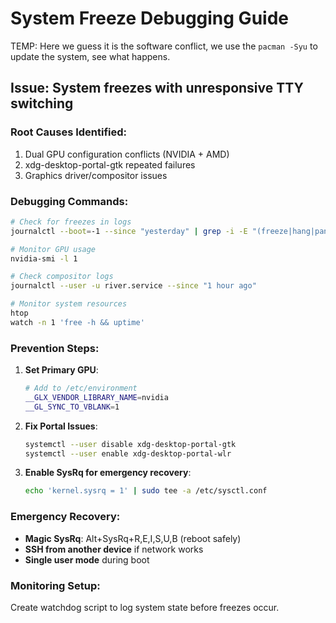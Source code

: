 # System Freeze Debugging Guide

TEMP: Here we guess it is the software conflict, we use the `pacman -Syu` to update the system, see what happens.

## Issue: System freezes with unresponsive TTY switching

### Root Causes Identified:

1. Dual GPU configuration conflicts (NVIDIA + AMD)
2. xdg-desktop-portal-gtk repeated failures
3. Graphics driver/compositor issues

### Debugging Commands:

```bash
# Check for freezes in logs
journalctl --boot=-1 --since "yesterday" | grep -i -E "(freeze|hang|panic|segfault)"

# Monitor GPU usage
nvidia-smi -l 1

# Check compositor logs
journalctl --user -u river.service --since "1 hour ago"

# Monitor system resources
htop
watch -n 1 'free -h && uptime'
```

### Prevention Steps:

1. **Set Primary GPU**:

   ```bash
   # Add to /etc/environment
   __GLX_VENDOR_LIBRARY_NAME=nvidia
   __GL_SYNC_TO_VBLANK=1
   ```

2. **Fix Portal Issues**:

   ```bash
   systemctl --user disable xdg-desktop-portal-gtk
   systemctl --user enable xdg-desktop-portal-wlr
   ```

3. **Enable SysRq for emergency recovery**:
   ```bash
   echo 'kernel.sysrq = 1' | sudo tee -a /etc/sysctl.conf
   ```

### Emergency Recovery:

- **Magic SysRq**: Alt+SysRq+R,E,I,S,U,B (reboot safely)
- **SSH from another device** if network works
- **Single user mode** during boot

### Monitoring Setup:

Create watchdog script to log system state before freezes occur.
